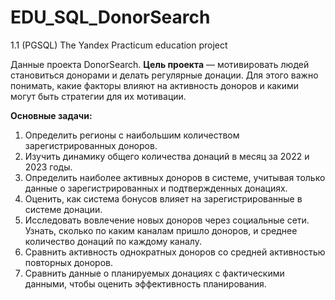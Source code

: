# EDU_SQL_DonorSearch
1.1 (PGSQL) The Yandex Practicum education project 

Данные проекта DonorSearch. 
**Цель проекта** — мотивировать людей становиться донорами и делать регулярные донации. 
Для этого важно понимать, какие факторы влияют на активность доноров и какими могут быть стратегии для их мотивации.

**Основные задачи:**
1. Определить регионы с наибольшим количеством зарегистрированных доноров.
2. Изучить динамику общего количества донаций в месяц за 2022 и 2023 годы.
3. Определить наиболее активных доноров в системе, учитывая только данные о зарегистрированных и подтвержденных донациях.
4. Оценить, как система бонусов влияет на зарегистрированные в системе донации.
5. Исследовать вовлечение новых доноров через социальные сети. Узнать, сколько по каким каналам пришло доноров, и среднее количество донаций по каждому каналу.
6. Сравнить активность однократных доноров со средней активностью повторных доноров.
7. Сравнить данные о планируемых донациях с фактическими данными, чтобы оценить эффективность планирования.
